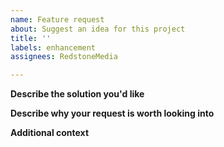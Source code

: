 ```yaml
---
name: Feature request
about: Suggest an idea for this project
title: ''
labels: enhancement
assignees: RedstoneMedia

---
```


**Describe the solution you'd like**

**Describe why your request is worth looking into**

**Additional context**
